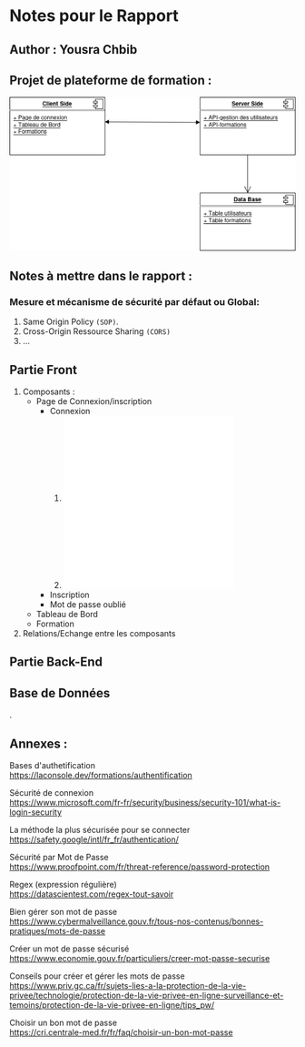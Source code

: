 # Notes pour le Rapport
## Author : Yousra Chbib
## Projet de plateforme de formation :
![Architecture](architecture.drawio.png)

## Notes à mettre dans le rapport : 
### Mesure et mécanisme de sécurité par défaut ou Global: 
1. Same Origin Policy `(SOP)`.
2. Cross-Origin Ressource Sharing `(CORS)`
3. ...

## Partie Front
1. Composants :
    - Page de Connexion/inscription
        - Connexion
            1. ![Sécurisation du nom d’utilisateur ](username.md)
            2. ![Politique de mots de passe sécurisés](password.md)
        - Inscription
        - Mot de passe oublié
    - Tableau de Bord
    - Formation
2. Relations/Echange entre les composants
## Partie Back-End
## Base de Données
























.
## Annexes : 
Bases d'authetification  
https://laconsole.dev/formations/authentification

Sécurité de connexion   
https://www.microsoft.com/fr-fr/security/business/security-101/what-is-login-security

La méthode la plus sécurisée pour se connecter  
https://safety.google/intl/fr_fr/authentication/

Sécurité par Mot de Passe  
https://www.proofpoint.com/fr/threat-reference/password-protection

Regex (expression régulière)  
https://datascientest.com/regex-tout-savoir

Bien gérer son mot de passe   
https://www.cybermalveillance.gouv.fr/tous-nos-contenus/bonnes-pratiques/mots-de-passe

Créer un mot de passe sécurisé  
https://www.economie.gouv.fr/particuliers/creer-mot-passe-securise

Conseils pour créer et gérer les mots de passe  
https://www.priv.gc.ca/fr/sujets-lies-a-la-protection-de-la-vie-privee/technologie/protection-de-la-vie-privee-en-ligne-surveillance-et-temoins/protection-de-la-vie-privee-en-ligne/tips_pw/

Choisir un bon mot de passe  
https://cri.centrale-med.fr/fr/faq/choisir-un-bon-mot-passe